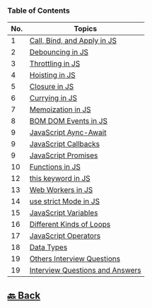 ### Table of Contents

| No. | Topics                                                                                                                                    |
| --- | ----------------------------------------------------------------------------------------------------------------------------------------- |
| 1   | <a href="https://github.com/sanjay9616/JavaScript/blob/master/JavaScript-Tutorial/Call-Bind-and-Apply.md">Call, Bind, and Apply in JS</a> |
| 2   | <a href="https://github.com/sanjay9616/JavaScript/blob/master/JavaScript-Tutorial/Debouncing.md">Debouncing in JS</a>                     |
| 3   | <a href="https://github.com/sanjay9616/JavaScript/blob/master/JavaScript-Tutorial/Throttling.md">Throttling in JS</a>                     |
| 4   | <a href="https://github.com/sanjay9616/JavaScript/blob/master/JavaScript-Tutorial/Hoisting.md">Hoisting in JS</a>                         |
| 5   | <a href="https://github.com/sanjay9616/JavaScript/blob/master/JavaScript-Tutorial/Closure.md">Closure in JS</a>                           |
| 6   | <a href="https://github.com/sanjay9616/JavaScript/blob/master/JavaScript-Tutorial/Currying.md">Currying in JS</a>                         |
| 7   | <a href="https://github.com/sanjay9616/JavaScript/blob/master/JavaScript-Tutorial/Memoization.md">Memoization in JS</a>                   |
| 8   | <a href="https://github.com/sanjay9616/JavaScript/blob/master/JavaScript-Tutorial/BOM-DOM-Events.md">BOM DOM Events in JS</a>             |
| 9   | <a href="https://github.com/sanjay9616/JavaScript/blob/master/JavaScript-Tutorial/Async-Await.md">JavaScript Aync-Await</a>               |
| 9   | <a href="https://github.com/sanjay9616/JavaScript/blob/master/JavaScript-Tutorial/Callbacks.md">JavaScript Callbacks</a>                  |
| 9   | <a href="https://github.com/sanjay9616/JavaScript/blob/master/JavaScript-Tutorial/Promises.md">JavaScript Promises</a>                    |
| 10  | <a href="https://github.com/sanjay9616/JavaScript/blob/master/JavaScript-Tutorial/Functions.md">Functions in JS</a>                       |
| 12  | <a href="https://github.com/sanjay9616/JavaScript/blob/master/JavaScript-Tutorial/this-keyword.md">this keyword in JS</a>                 |
| 13  | <a href="https://github.com/sanjay9616/JavaScript/blob/master/JavaScript-Tutorial/Service-Worker.md">Web Workers in JS</a>                |
| 14  | <a href="https://github.com/sanjay9616/JavaScript/blob/master/JavaScript-Tutorial/use-strict-Mode.md">use strict Mode in JS</a>           |
| 15  | <a href="https://github.com/sanjay9616/JavaScript/blob/master/JavaScript-Tutorial/Variables.md">JavaScript Variables</a>                  |
| 16  | <a href="https://github.com/sanjay9616/JavaScript/blob/master/JavaScript-Tutorial/Loops/README.md">Different Kinds of Loops</a>           |
| 17  | <a href="https://github.com/sanjay9616/JavaScript/blob/master/JavaScript-Tutorial/Operators/README.md">JavaScript Operators</a>           |
| 18  | <a href="https://github.com/sanjay9616/JavaScript/blob/master/JavaScript-Tutorial/Data-Types/README.md">Data Types</a>                    |
| 19  | <a href="https://github.com/sanjay9616/JavaScript/blob/master/JavaScript-Tutorial/Other/Interview.md">Others Interview Questions</a>      |
| 19  | <a href="https://github.com/sanjay9616/JavaScript/blob/master/JavaScript-Tutorial/Interview.md">Interview Questions and Answers</a>       |


<h2><a href="https://github.com/sanjay9616/JavaScript/blob/master/README.md"> 🔙 Back</a></h2>
